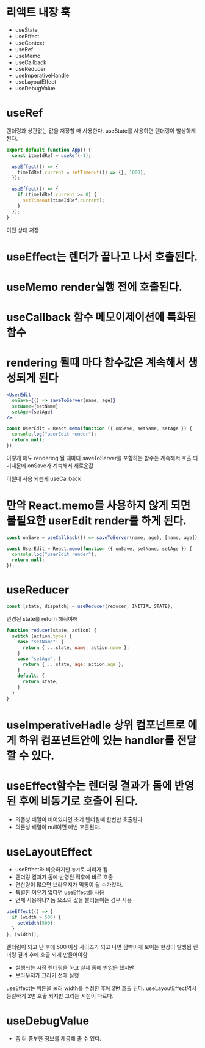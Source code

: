 # 리액트 내장 훅

- useState
- useEffect
- useContext
- useRef
- useMemo
- useCallback
- useReducer
- useImperativeHandle
- useLayoutEffect
- useDebugValue

# useRef

렌더링과 상관없는 값을 저장할 때 사용한다.
useState를 사용하면 렌더링이 발생하게 된다.

```js
export default function App() {
  const itmeIdRef = useRef(-1);

  useEffect(() => {
    timeIdRef.current = setTimeout(() => {}, 1000);
  });

  useEffect(() => {
    if (timeIdRef.current >= 0) {
      setTimeout(timeIdRef.current);
    }
  });
}
```

이전 상태 저장

# useEffect는 렌더가 끝나고 나서 호출된다.

# useMemo render실행 전에 호출된다.

# useCallback 함수 메모이제이션에 특화된 함수

# rendering 될때 마다 함수값은 계속해서 생성되게 된다

```jsx
<UserEdit
  onSave={() => saveToServer(name, age)}
  setName={setName}
  setAge={setAge}
/>;

const UserEdit = React.memo(function ({ onSave, setName, setAge }) {
  console.log("userEdit render");
  return null;
});
```

이렇게 해도 rendering 될 때마다 saveToServer를 포함하는 함수는 계속해서 호출 되기때문에 onSave가 계속해서 새로운값

이럴때 사용 되는게 useCallback

# 만약 React.memo를 사용하지 않게 되면 불필요한 userEdit render를 하게 된다.

```js
const onSave = useCallback(() => saveToServer(name, age), [name, age]);

const UserEdit = React.memo(function ({ onSave, setName, setAge }) {
  console.log("userEdit render");
  return null;
});
```

# useReducer

```js
const [state, dispatch] = useReducer(reducer, INITIAL_STATE);
```

변경된 state를 return 해줘야해

```js
function reducer(state, action) {
  switch (action.type) {
    case "setName": {
      return { ...state, name: action.name };
    }
    case "setAge": {
      return { ...state, age: action.age };
    }
    default: {
      return state;
    }
  }
}
```

# useImperativeHadle 상위 컴포넌트로 에게 하위 컴포넌트안에 있는 handler를 전달할 수 있다.

# useEffect함수는 렌더링 결과가 돔에 반영된 후에 비동기로 호출이 된다.

- 의존성 배열이 비어있다면 초기 렌더될때 한번만 호출된다
- 의존성 배열이 null이면 매번 호출된다.

# useLayoutEffect

- useEffect와 비슷하지만 `동기`로 처리가 됨
- 렌더링 결과가 돔에 반영된 직후에 바로 호출
- 연산량이 많으면 브라우저가 먹통이 될 수가있다.
- 특별한 이유가 없다면 useEffect를 사용
- 언제 사용하냐? 돔 요소의 값을 불러들이는 경우 사용

```js
useEffect(() => {
  if (width > 500) {
    setWidth(500);
  }
}, [width]);
```

렌더링이 되고 난 후에 500 이상 사이즈가 되고 나면 깜빡이게 보이는 현상이 발생됨
렌더링 결과 후에 호출 되게 만들어야함

- 실행되는 시점 렌더링을 하고 실제 돔에 반영은 했지만
- 브라우저가 그리기 전에 실행

useEffect는 버튼을 눌러 width를 수정한 후에 2번 호출 된다.
useLayoutEffect역시 동일하게 2번 호출 되지만 그리는 시점이 다르다.

# useDebugValue

- 좀 더 풍부한 정보를 제공해 줄 수 있다.
